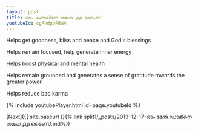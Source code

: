 ```yaml
---
layout: post
title: ഓം കണ്ടലിനെ നമഹ ൧൧ ടൈംസ്
youtubeId: cgPndgbFdaM
---
```

 
 
Helps get goodness, bliss and peace and God's blessings
 
Helps remain focused, help generate inner energy 
 
Helps boost physical and mental health 
 
Helps remain grounded and generates a sense of gratitude towards the greater power 
 
Helps reduce bad karma
 
 
 
 


{% include youtubePlayer.html id=page.youtubeId %}
 
[Next]({{ site.baseurl }}{% link  split1/_posts/2013-12-17-ഓം മേരു ഡാമിനെ നമഹ ൧൧ ടൈംസ്.md%})
 
